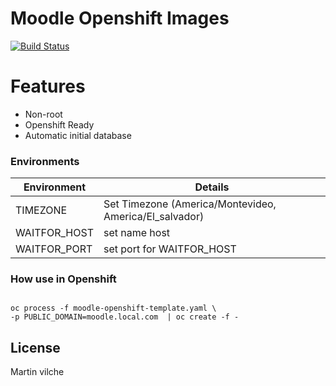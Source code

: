 # Moodle Openshift Images 
[![Build Status](https://travis-ci.org/joemccann/dillinger.svg?branch=master)](https://travis-ci.org/joemccann/dillinger)


# Features

- Non-root
- Openshift Ready
- Automatic initial database

### Environments


| Environment | Details |
| ------ | ------ |
| TIMEZONE | Set Timezone (America/Montevideo, America/El_salvador) |
| WAITFOR_HOST | set name host |
| WAITFOR_PORT | set port for WAITFOR_HOST |



### How use in Openshift

```console

oc process -f moodle-openshift-template.yaml \ 
-p PUBLIC_DOMAIN=moodle.local.com  | oc create -f -

```

License
----

Martin vilche
